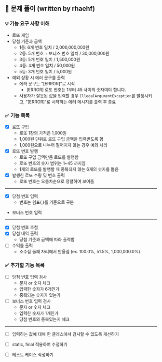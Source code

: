 ## 🔎 문제 풀이 (written by rhaehf)

### 💡 기능 요구 사항 이해

- 로또 게임
- 당첨 기준과 금액
    - 1등: 6개 번호 일치 / 2,000,000,000원
    - 2등: 5개 번호 + 보너스 번호 일치 / 30,000,000원
    - 3등: 5개 번호 일치 / 1,500,000원
    - 4등: 4개 번호 일치 / 50,000원
    - 5등: 3개 번호 일치 / 5,000원
- 예외 상황 시 에러 문구를 출력
  - 에러 문구는 "[ERROR]"로 시작
    - [ERROR] 로또 번호는 1부터 45 사이의 숫자여야 합니다.
  - 사용자가 잘못된 값을 입력할 경우 `IllegalArgumentException`를 발생시키고, "[ERROR]"로 시작하는 에러 메시지를 출력 후 종료

### ✅ 기능 목록

- [x] 로또 구입
  - 로또 1장의 가격은 1,000원
  - 1,000원 단위로 로또 구입 금액을 입력받도록 함
  - 1,000원으로 나누어 떨어지지 않는 경우 예외 처리
- [x] 로또 번호 발행
  - 로또 구입 금액만큼 로또를 발행함 
  - 로또 번호의 숫자 범위는 1~45 까지임
  - 1개의 로또를 발행할 때 중복되지 않는 6개의 숫자를 뽑음
- [x] 발행한 로또 수량 및 번호 출력
  - 로또 번호는 오름차순으로 정렬하여 보여줌
---
- [x] 당첨 번호 입력
  - 번호는 쉼표(,)를 기준으로 구분
- 보너스 번호 입력
---
- [x] 당첨 번호 추첨
- [x] 당첨 내역 출력
  - 당첨 기준과 금액에 따라 출력함
- [ ] 수익룰 출력
  - 소수점 둘째 자리에서 반올림 (ex. 100.0%, 51.5%, 1,000,000.0%)

### ✅ 추가할 기능 목록
- [ ] 당첨 번호 입력 검사
  - 문자 or 숫자 체크
  - 입력한 숫자가 6개인가
  - 중복되는 숫자가 있는가
- [ ] 보너스 번호 입력 검사
  - 문자 or 숫자 체크
  - 입력한 숫자가 1개인가
  - 당첨 번호와 중복있는지 체크
---
- [ ] 입력하는 값에 대해 한 클래스에서 검사할 수 있도록 개선하기
- [ ] static, final 적용하여 수정하기
- [ ] 테스트 케이스 작성하기

